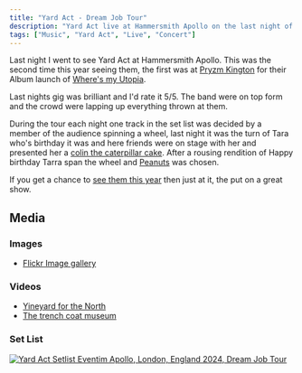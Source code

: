 ```yaml
---
title: "Yard Act - Dream Job Tour"
description: "Yard Act live at Hammersmith Apollo on the last night of their UK leg of the Dream Job Tour."
tags: ["Music", "Yard Act", "Live", "Concert"]
---
```


Last night I went to see Yard Act at Hammersmith Apollo. This was the second time this year seeing them, the first was at [Pryzm Kington](https://www.setlist.fm/setlist/yard-act/2024/pryzm-kingston-upon-thames-england-2bad0066.html) for their Album launch of [Where's my Utopia](https://en.wikipedia.org/wiki/Where%27s_My_Utopia%3F).

Last nights gig was brilliant and I'd rate it 5/5. The band were on top form and the crowd were lapping up everything thrown at them.

During the tour each night one track in the set list was decided by a member of the audience spinning a wheel, last night it was the turn of Tara who's birthday it was and here friends were on stage with her and presented her a [colin the caterpillar cake](https://en.wikipedia.org/wiki/Colin_the_Caterpillar). After a rousing rendition of Happy birthday Tarra span the wheel and [Peanuts](https://song.link/i/1545738650) was chosen.

If you get a chance to [see them this year](https://www.yardactors.com/live/) then just at it, the put on a great show.

## Media

### Images

- [Flickr Image gallery](https://flic.kr/s/aHBqjBiYuH)

### Videos

- [Yineyard for the North](https://vimeo.com/928332153)
- [The trench coat museum](https://vimeo.com/928335236)

### Set List

<a href="https://www.setlist.fm/setlist/yard-act/2024/eventim-apollo-london-england-13aa4d51.html" title="Yard Act Setlist Eventim Apollo, London, England 2024, Dream Job Tour"><img src="https://www.setlist.fm/widgets/setlist-image-v1?id=13aa4d51" alt="Yard Act Setlist Eventim Apollo, London, England 2024, Dream Job Tour" /></a>
